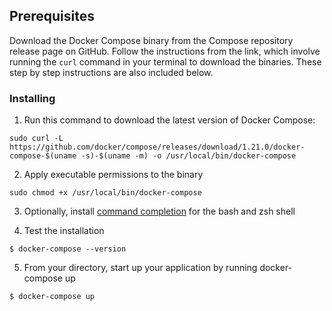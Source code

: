 ## Prerequisites

Download the Docker Compose binary from the Compose repository release page on GitHub.
Follow the instructions from the link, which involve running the `curl` command in your terminal to download the binaries.
These step by step instructions are also included below.

### Installing

1. Run this command to download the latest version of Docker Compose:

```
sudo curl -L https://github.com/docker/compose/releases/download/1.21.0/docker-compose-$(uname -s)-$(uname -m) -o /usr/local/bin/docker-compose
```

2. Apply executable permissions to the binary

```
sudo chmod +x /usr/local/bin/docker-compose
```

3. Optionally, install [command completion](https://docs.docker.com/compose/completion/) for the bash and zsh shell

4. Test the installation

```
$ docker-compose --version
```
5. From your directory, start up your application by running docker-compose up

```
$ docker-compose up
```
